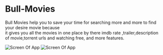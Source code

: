 # Bull-Movies
Bull Movies help you to save your time for searching more and more to find your desire movie because  
it gives you all the movies in one place by there imdb rate ,trailer,description of movie,torrent urls 
and watching free, and more features.

![Screen Of App](https://lh3.googleusercontent.com/WyIP6dlnwnpk8P2V8wHFyn5aig65aWKe4s8d7nZTvlB6zQ72ckGg1WUpm63eR8O5s6pG=w1280-h686)
![Screen Of App](https://lh3.googleusercontent.com/7qocbxH546_k60Jz5sBSZ7u5YB5Dqgp5FoXWyxj8Ggub_b9O2SyhhGPZXbWUc5txRd5q=w1280-h686)
